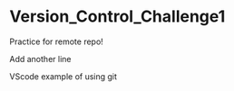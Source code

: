 # Version_Control_Challenge1
Practice for remote repo!

Add another line

VScode example of using git


